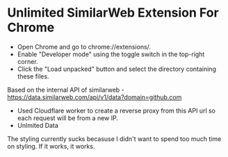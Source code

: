 # Unlimited SimilarWeb Extension For Chrome
- Open Chrome and go to chrome://extensions/.
- Enable "Developer mode" using the toggle switch in the top-right corner.
- Click the "Load unpacked" button and select the directory containing these files.


Based on the internal API of similarweb - https://data.similarweb.com/api/v1/data?domain=github.com
- Used Cloudflare worker to create a reverse proxy from this API url so each request will be from a new IP. 
- Unlmited Data


The styling currently sucks becasuse I didn't want to spend too much time on styling. If it works, it works.